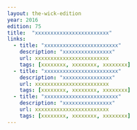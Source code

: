 ```yaml
---
layout: the-wick-edition
year: 2016
edition: 75
title:  "xxxxxxxxxxxxxxxxxxxxxxxx"
links:
  - title: "xxxxxxxxxxxxxxxxxxxxxxxx"
    description: "xxxxxxxxxxxxxxxx"
    url: xxxxxxxxxxxxxxxxxxxxxxxx
    tags: [xxxxxxxx, xxxxxxxx, xxxxxxxx]
  - title: "xxxxxxxxxxxxxxxxxxxxxxxx"
    description: "xxxxxxxxxxxxxxxx"
    url: xxxxxxxxxxxxxxxxxxxxxxxx
    tags: [xxxxxxxx, xxxxxxxx, xxxxxxxx]
  - title: "xxxxxxxxxxxxxxxxxxxxxxxx"
    description: "xxxxxxxxxxxxxxxx"
    url: xxxxxxxxxxxxxxxxxxxxxxxx
    tags: [xxxxxxxx, xxxxxxxx, xxxxxxxx]
---
```

